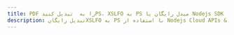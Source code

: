 ---title: PDF را به  تبدیل کنیدPS، XSLFO به PS مبدل رایگان یا Nodejs SDKdescription: تبدیل رایگانXSLFO به PS با استفاده از Nodejs Cloud APIs & SDK همچنین اسناد PDF را در Cloud ایجاد، ویرایش و رندر کنید.---